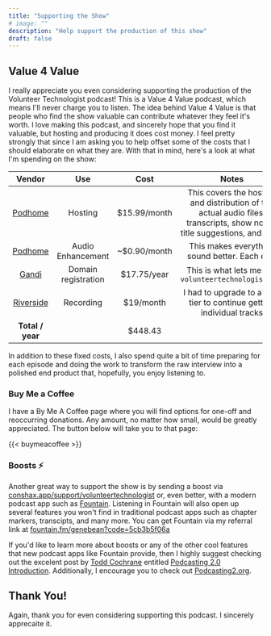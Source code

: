 ```yaml
---
title: "Supporting the Show"
# image: ""
description: "Help support the production of this show"
draft: false
---
```


## Value 4 Value

I really appreciate you even considering supporting the production of the Volunteer Technologist podcast! This is a Value 4 Value podcast, which means I'll never charge you to listen. The idea behind Value 4 Value is that people who find the show valuable can contribute whatever they feel it's worth. I love making this podcast, and sincerely hope that you find it valuable, but hosting and producing it does cost money. I feel pretty strongly that since I am asking you to help offset some of the costs that I should elaborate on what they are. With that in mind, here's a look at what I'm spending on the show:

|      Vendor      |         Use         |     Cost     |                                                          Notes                                                           |
|:----------------:|:-------------------:|:------------:|:------------------------------------------------------------------------------------------------------------------------:|
|  [Podhome][ph]   |       Hosting       | $15.99/month | This covers the hosting and distribution of the actual audio files, transcripts, show notes, title suggestions, and more |
|  [Podhome][ae]   |  Audio Enhancement  | ~$0.90/month |                                      This makes everything sound better. Each epis                                       |
|    [Gandi][g]    | Domain registration | $17.75/year  |                                   This is what lets me use `volunteertechnologist.com`                                   |
|  [Riverside][r]  |      Recording      |  $19/month   |                          I had to upgrade to a paid tier to continue getting individual tracks                           |
| **Total / year** |                     |   $448.43    |                                                                                                                          |

In addition to these fixed costs, I also spend quite a bit of time preparing for each episode and doing the work to transform the raw interview into a polished end product that, hopefully, you enjoy listening to.

### Buy Me a Coffee

I have a By Me A Coffee page where you will find options for one-off and reoccurring donations. Any amount, no matter how small, would be greatly appreciated. The button below will take you to that page:

{{< buymeacoffee >}}

### Boosts ⚡

Another great way to support the show is by sending a boost via [conshax.app/support/volunteertechnologist](https://conshax.app/support/volunteertechnologist) or, even better, with a modern podcast app such as [Fountain][f]. Listening in Fountain will also open up several features you won't find in traditional podcast apps such as chapter markers, transcipts, and many more. You can get Fountain via my referral link at [fountain.fm/genebean?code=5cb3b5f06a][f]

If you'd like to learn more about boosts or any of the other cool features that new podcast apps like Fountain provide, then I highly suggest checking out the excelent post by [Todd Cochrane][t] entitled [Podcasting 2.0 Introduction][p]. Additionally, I encourage you to check out [Podcasting2.org](https://podcasting2.org).

## Thank You!

Again, thank you for even considering supporting this podcast. I sincerely apprecaite it.

[ph]: https://podhome.fm
[ae]: https://www.podhome.fm/docs/audio-enhancement
[g]: https://www.gandi.net
[r]: https://riverside.fm
[f]: https://fountain.fm/genebean?code=5cb3b5f06a
[t]: https://podcastindex.social/@Todd_Blubrry
[p]: https://blubrry.com/support/podcasting-2-0-introduction/
